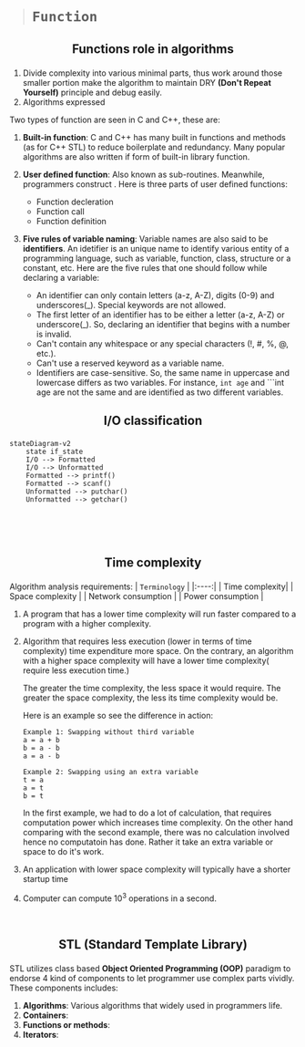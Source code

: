> # ```Function```

## <p align="center"><b>Functions role in algorithms</b></p>

1. Divide complexity into various minimal parts, thus work around those smaller portion make the algorithm to maintain DRY **(Don't Repeat Yourself)** principle and debug easily.
2. Algorithms expressed

Two types of function are seen in C and C++, these are:

1. **Built-in function**: C and C++ has many built in functions and methods (as for C++ STL) to reduce boilerplate and redundancy. Many popular algorithms are also written if form of built-in library function.

2. **User defined function**: Also known as sub-routines. Meanwhile, programmers construct . Here is three parts of user defined functions:
    - Function decleration
    - Function call
    - Function definition

3. **Five rules of variable naming**:
Variable names are also said to be **identifiers**. An idetifier is an unique name to identify various entity of a programming language, such as  variable, function, class, structure or a constant, etc. Here are the five rules that one should follow while declaring a variable:

    - An identifier can only contain letters (a-z, A-Z), digits (0-9) and underscores(_). Special keywords are not allowed.
    - The first letter of an identifier has to be either a letter (a-z, A-Z) or underscore(_). So, declaring an identifier that begins with a number is invalid.
    - Can't contain any whitespace or any special characters (!, #, %, @, etc.).
    - Can't use a reserved keyword as a variable name.
    - Identifiers are case-sensitive. So, the same name in uppercase and lowercase differs as two variables. For instance, ```int age``` and ```int age are not the same and are identified as two different variables.

## <p align="center"><b>I/O classification</b></p>

```mermaid
stateDiagram-v2
    state if_state
    I/O --> Formatted
    I/O --> Unformatted
    Formatted --> printf()
    Formatted --> scanf()
    Unformatted --> putchar()
    Unformatted --> getchar()
```

&nbsp;

&nbsp;

## <p align="center"><b>Time complexity</b></p>

Algorithm analysis requirements:
|  ```Terminology``` |
|:----:|
| Time complexity|
| Space complexity |
| Network consumption |
| Power consumption |

1. A program that has a lower time complexity will run faster compared to a program with a higher complexity.
2. Algorithm that requires less execution (lower in terms of time complexity) time expenditure more space. On the contrary, an algorithm with a higher space complexity will have a lower time complexity( require less execution time.)

    The greater the time complexity, the less space it would require.
    The greater the space complexity, the less its time complexity would be.

    Here is an example so see the difference in action:

    ```
    Example 1: Swapping without third variable
    a = a + b
    b = a - b
    a = a - b

    Example 2: Swapping using an extra variable
    t = a
    a = t
    b = t
    ```

    In the first example, we had to do a lot of calculation, that requires computation power which increases time complexity. On the other hand comparing with the second example, there was no calculation involved hence no computatoin has done. Rather it take an extra variable or space to do it's work.

3. An application with lower space complexity will typically have a shorter startup time

4. Computer can compute $10^3$ operations in a second.

&nbsp;

## <p align="center"><b>STL (Standard Template Library)</b></p>

STL utilizes class based **Object Oriented Programming (OOP)** paradigm to endorse 4 kind of components to let programmer use complex parts vividly. These components includes:

1. **Algorithms**: Various algorithms that widely used in programmers life.
2. **Containers**:
3. **Functions or methods**:
4. **Iterators**:
